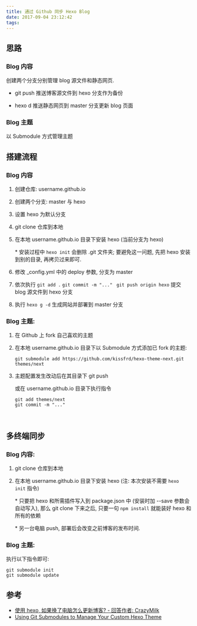 ```yaml
---
title: 通过 Github 同步 Hexo Blog
date: 2017-09-04 23:12:42
tags:
---
```


## 思路

### Blog 内容

创建两个分支分别管理 blog 源文件和静态网页.

* git push 推送博客源文件到 hexo 分支作为备份


* hexo d 推送静态网页到 master 分支更新 blog 页面

### Blog 主题

以 Submodule 方式管理主题

## 搭建流程

### Blog 内容

1. 创建仓库: username.github.io

2. 创建两个分支: master 与 hexo

3. 设置 hexo 为默认分支

4. git clone 仓库到本地

5. 在本地 username.github.io 目录下安装 hexo (当前分支为 hexo)

   \* 安装过程中 `hexo init` 会删除 .git 文件夹; 要避免这一问题, 先把 hexo 安装到别的目录, 再拷贝过来即可.

6. 修改 \_config.yml 中的 deploy 参数, 分支为 master

7. 依次执行 `git add .` `git commit -m "..." ` `git push origin hexo` 提交 blog 源文件到 hexo 分支

8. 执行 `hexo g -d` 生成网站并部署到 master 分支

### Blog 主题:

1. 在 Github 上 fork 自己喜欢的主题

2. 在本地 username.github.io 目录下以 Submodule 方式添加已 fork 的主题:

   ```
   git submodule add https://github.com/kissfrd/hexo-theme-next.git themes/next
   ```

3. 主题配置发生改动后在其目录下 git push

   或在 username.github.io 目录下执行指令

   ```
   git add themes/next
   git commit -m "..."
   ```

   ​

## 多终端同步

### Blog 内容:

1. git clone 仓库到本地

2. 在本地 username.github.io 目录下安装 hexo (注: 本次安装不需要 `hexo init` 指令)

   \* 只要把 hexo 和所需插件写入到 package.json 中 (安装时加 --save 参数会自动写入), 那么 git clone 下来之后, 只要一句 `npm install` 就能装好 hexo 和所有的依赖

   \* 另一台电脑 push, 部署后会改变之前博客的发布时间.

### Blog 主题:

执行以下指令即可:

```
git submodule init
git submodule update
```



## 参考

- [使用 hexo, 如果换了电脑怎么更新博客? - 回答作者: CrazyMilk](https://zhihu.com/question/21193762/answer/79109280)
- [Using Git Submodules to Manage Your Custom Hexo Theme](http://jr0cket.co.uk/hexo/using-git-submodules-for-custom-hexo-theme.html)

